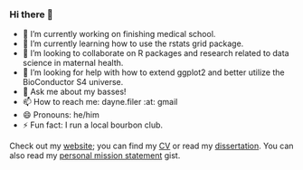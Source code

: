 ### Hi there 👋

- 🔭 I’m currently working on finishing medical school. 
- 🌱 I’m currently learning how to use the rstats grid package. 
- 👯 I’m looking to collaborate on R packages and research related to data science in maternal health. 
- 🤔 I’m looking for help with how to extend ggplot2 and better utilize the BioConductor S4 universe.
- 💬 Ask me about my basses!
- 📫 How to reach me: dayne.filer :at: gmail 
- 😄 Pronouns: he/him
- ⚡ Fun fact: I run a local bourbon club. 

Check out my [website](https://daynefiler.com); you can find my [CV](https://daynefiler.com/cv/filer_cv.pdf) or read my [dissertation](https://daynefiler.com/dissertation). You can also read my [personal mission statement](https://gist.github.com/daynefiler/bec46ea10b26e0cf0225e2d9b7f6ce98) gist. 


